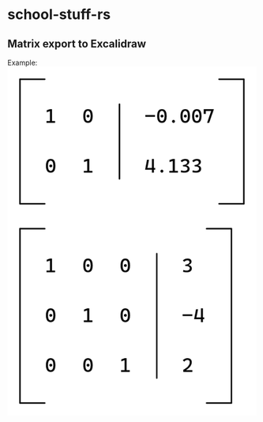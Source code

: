 # school-stuff-rs
## Matrix export to Excalidraw
Example:
![Example Matrix](assets/example-matrix.png)

